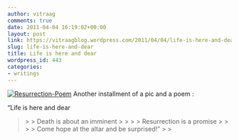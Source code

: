 ```yaml
---
author: vitraag
comments: true
date: 2011-04-04 16:19:02+00:00
layout: post
link: https://vitraagblog.wordpress.com/2011/04/04/life-is-here-and-dear/
slug: life-is-here-and-dear
title: Life is here and dear
wordpress_id: 443
categories:
- writings
---
```


[![Resurrection-Poem]({{site.images}}/2011/04/Resurrection-Poem_thumb.jpg)]({{site.images}}/2011/04/Resurrection-Poem.jpg) Another installment of a pic and a poem : 

 

 

“Life is here and dear

 

<blockquote>  
> 
> Death is about an imminent
> 
>    
> 
> Resurrection is a promise
> 
>    
> 
> Come hope at the altar and be surprised!”
> 
> </blockquote>
